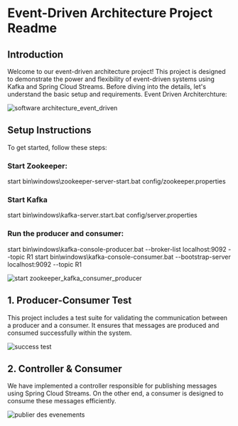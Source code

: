 # Event-Driven Architecture Project Readme
## Introduction

Welcome to our event-driven architecture project! This project is designed to demonstrate the power and flexibility of event-driven systems using Kafka and Spring Cloud Streams. Before diving into the details, let's understand the basic setup and requirements.
Event Driven Architerchture:

![software architecture_event_driven](https://github.com/YasminaElhassani/Event-driven-architecture-Kafka/assets/103280152/d7c63ebf-38af-4fc0-aa59-0273daa87d8d)

## Setup Instructions
To get started, follow these steps:

### Start Zookeeper:

start bin\windows\zookeeper-server-start.bat config/zookeeper.properties

### Start Kafka

start bin\windows\kafka-server.start.bat config/server.properties

### Run the producer and consumer: 

start bin\windows\kafka-console-producer.bat --broker-list localhost:9092 --topic R1
start bin\windows\kafka-console-consumer.bat --bootstrap-server localhost:9092 --topic R1

![start zookeeper_kafka_consumer_producer](https://github.com/YasminaElhassani/Event-driven-architecture-Kafka/assets/103280152/482cd887-ce2d-4c73-abde-57af2756a384)

## 1. Producer-Consumer Test

This project includes a test suite for validating the communication between a producer and a consumer. It ensures that messages are produced and consumed successfully within the system.

![success test](https://github.com/YasminaElhassani/Event-driven-architecture-Kafka/assets/103280152/f223817f-2880-42f3-b1a3-9a70aacced89)


## 2. Controller & Consumer
   
We have implemented a controller responsible for publishing messages using Spring Cloud Streams. On the other end, a consumer is designed to consume these messages efficiently.

![publier des evenements](https://github.com/YasminaElhassani/Event-driven-architecture-Kafka/assets/103280152/e77e15a0-540f-4ea6-9085-4bbf8231c3d5)


